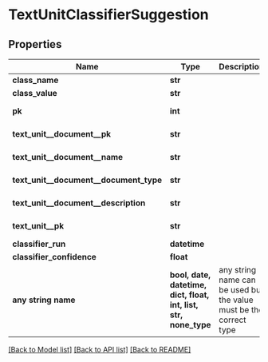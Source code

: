 # TextUnitClassifierSuggestion


## Properties
Name | Type | Description | Notes
------------ | ------------- | ------------- | -------------
**class_name** | **str** |  | 
**class_value** | **str** |  | 
**pk** | **int** |  | [optional] [readonly] 
**text_unit__document__pk** | **str** |  | [optional] [readonly] 
**text_unit__document__name** | **str** |  | [optional] [readonly] 
**text_unit__document__document_type** | **str** |  | [optional] [readonly] 
**text_unit__document__description** | **str** |  | [optional] [readonly] 
**text_unit__pk** | **str** |  | [optional] [readonly] 
**classifier_run** | **datetime** |  | [optional] 
**classifier_confidence** | **float** |  | [optional] 
**any string name** | **bool, date, datetime, dict, float, int, list, str, none_type** | any string name can be used but the value must be the correct type | [optional]

[[Back to Model list]](../README.md#documentation-for-models) [[Back to API list]](../README.md#documentation-for-api-endpoints) [[Back to README]](../README.md)


